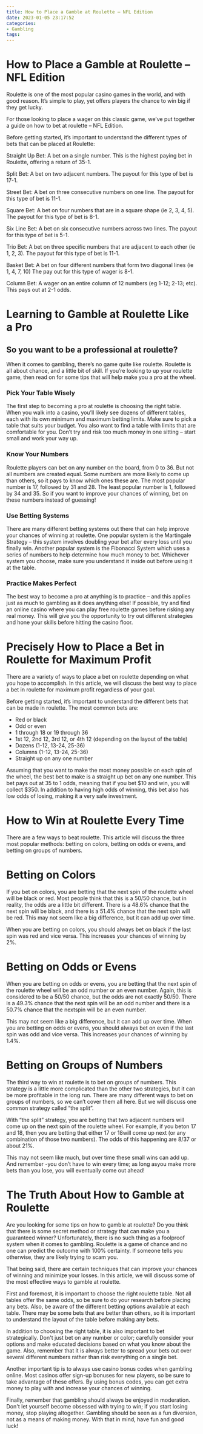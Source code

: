 ```yaml
---
title: How to Place a Gamble at Roulette – NFL Edition
date: 2023-01-05 23:17:52
categories:
- Gambling
tags:
---
```



#  How to Place a Gamble at Roulette – NFL Edition

Roulette is one of the most popular casino games in the world, and with good reason. It’s simple to play, yet offers players the chance to win big if they get lucky.

For those looking to place a wager on this classic game, we’ve put together a guide on how to bet at roulette – NFL Edition.

Before getting started, it’s important to understand the different types of bets that can be placed at Roulette:

Straight Up Bet: A bet on a single number. This is the highest paying bet in Roulette, offering a return of 35-1.

Split Bet: A bet on two adjacent numbers. The payout for this type of bet is 17-1.

Street Bet: A bet on three consecutive numbers on one line. The payout for this type of bet is 11-1.

Square Bet: A bet on four numbers that are in a square shape (ie 2, 3, 4, 5). The payout for this type of bet is 8-1.

Six Line Bet: A bet on six consecutive numbers across two lines. The payout for this type of bet is 5-1.

Trio Bet: A bet on three specific numbers that are adjacent to each other (ie 1, 2, 3). The payout for this type of bet is 11-1.

Basket Bet: A bet on four different numbers that form two diagonal lines (ie 1, 4, 7, 10) The pay out for this type of wager is 8-1.

Column Bet: A wager on an entire column of 12 numbers (eg 1-12; 2-13; etc). This pays out at 2-1 odds.

#  Learning to Gamble at Roulette Like a Pro

## So you want to be a professional at roulette?

When it comes to gambling, there’s no game quite like roulette. Roulette is all about chance, and a little bit of skill. If you’re looking to up your roulette game, then read on for some tips that will help make you a pro at the wheel.

### Pick Your Table Wisely

The first step to becoming a pro at roulette is choosing the right table. When you walk into a casino, you’ll likely see dozens of different tables, each with its own minimum and maximum betting limits. Make sure to pick a table that suits your budget. You also want to find a table with limits that are comfortable for you. Don’t try and risk too much money in one sitting – start small and work your way up.

### Know Your Numbers

Roulette players can bet on any number on the board, from 0 to 36. But not all numbers are created equal. Some numbers are more likely to come up than others, so it pays to know which ones these are. The most popular number is 17, followed by 31 and 28. The least popular number is 1, followed by 34 and 35. So if you want to improve your chances of winning, bet on these numbers instead of guessing!

### Use Betting Systems

There are many different betting systems out there that can help improve your chances of winning at roulette. One popular system is the Martingale Strategy – this system involves doubling your bet after every loss until you finally win. Another popular system is the Fibonacci System which uses a series of numbers to help determine how much money to bet. Whichever system you choose, make sure you understand it inside out before using it at the table.

### Practice Makes Perfect

The best way to become a pro at anything is to practice – and this applies just as much to gambling as it does anything else! If possible, try and find an online casino where you can play free roulette games before risking any real money. This will give you the opportunity to try out different strategies and hone your skills before hitting the casino floor.

#  Precisely How to Place a Bet in Roulette for Maximum Profit

There are a variety of ways to place a bet on roulette depending on what you hope to accomplish. In this article, we will discuss the best way to place a bet in roulette for maximum profit regardless of your goal.

Before getting started, it’s important to understand the different bets that can be made in roulette. The most common bets are:

- Red or black
- Odd or even
- 1 through 18 or 19 through 36
- 1st 12, 2nd 12, 3rd 12, or 4th 12 (depending on the layout of the table)
- Dozens (1-12, 13-24, 25-36)
- Columns (1-12, 13-24, 25-36)
- Straight up on any one number

Assuming that you want to make the most money possible on each spin of the wheel, the best bet to make is a straight up bet on any one number. This bet pays out at 35 to 1 odds, meaning that if you bet $10 and win, you will collect $350. In addition to having high odds of winning, this bet also has low odds of losing, making it a very safe investment.

#  How to Win at Roulette Every Time

There are a few ways to beat roulette. This article will discuss the three most popular methods: betting on colors, betting on odds or evens, and betting on groups of numbers.

# Betting on Colors

If you bet on colors, you are betting that the next spin of the roulette wheel will be black or red. Most people think that this is a 50/50 chance, but in reality, the odds are a little bit different. There is a 48.6% chance that the next spin will be black, and there is a 51.4% chance that the next spin will be red. This may not seem like a big difference, but it can add up over time.

When you are betting on colors, you should always bet on black if the last spin was red and vice versa. This increases your chances of winning by 2%.

# Betting on Odds or Evens

When you are betting on odds or evens, you are betting that the next spin of the roulette wheel will be an odd number or an even number. Again, this is considered to be a 50/50 chance, but the odds are not exactly 50/50. There is a 49.3% chance that the next spin will be an odd number and there is a 50.7% chance that the nextspin will be an even number.

This may not seem like a big difference, but it can add up over time. When you are betting on odds or evens, you should always bet on even if the last spin was odd and vice versa. This increases your chances of winning by 1.4%.

# Betting on Groups of Numbers

The third way to win at roulette is to bet on groups of numbers. This strategy is a little more complicated than the other two strategies, but it can be more profitable in the long run. There are many different ways to bet on groups of numbers, so we can’t cover them all here. But we will discuss one common strategy called “the split”.

With “the split” strategy, you are betting that two adjacent numbers will come up on the next spin of the roulette wheel. For example, if you beton 17 and 18, then you are betting that either 17 or 18will come up next (or any combination of those two numbers). The odds of this happening are 8/37 or about 21%.

This may not seem like much, but over time these small wins can add up. And remember -you don’t have to win every time; as long asyou make more bets than you lose, you will eventually come out ahead!

#  The Truth About How to Gamble at Roulette

Are you looking for some tips on how to gamble at roulette? Do you think that there is some secret method or strategy that can make you a guaranteed winner? Unfortunately, there is no such thing as a foolproof system when it comes to gambling. Roulette is a game of chance and no one can predict the outcome with 100% certainty. If someone tells you otherwise, they are likely trying to scam you.

That being said, there are certain techniques that can improve your chances of winning and minimize your losses. In this article, we will discuss some of the most effective ways to gamble at roulette.

First and foremost, it is important to choose the right roulette table. Not all tables offer the same odds, so be sure to do your research before placing any bets. Also, be aware of the different betting options available at each table. There may be some bets that are better than others, so it is important to understand the layout of the table before making any bets.

In addition to choosing the right table, it is also important to bet strategically. Don't just bet on any number or color; carefully consider your options and make educated decisions based on what you know about the game. Also, remember that it is always better to spread your bets out over several different numbers rather than risk everything on a single bet.

Another important tip is to always use casino bonus codes when gambling online. Most casinos offer sign-up bonuses for new players, so be sure to take advantage of these offers. By using bonus codes, you can get extra money to play with and increase your chances of winning.

Finally, remember that gambling should always be enjoyed in moderation. Don't let yourself become obsessed with trying to win; if you start losing money, stop playing altogether. Gambling should be seen as a fun diversion, not as a means of making money. With that in mind, have fun and good luck!